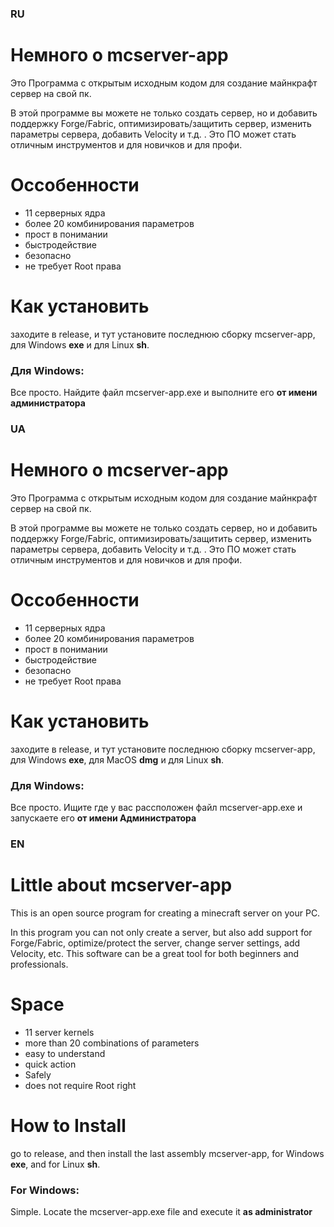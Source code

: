 ### RU

# Немного о mcserver-app

Это Программа с открытым исходным кодом для создание майнкрафт сервер на свой пк.

В этой программе вы можете не только создать сервер, но и добавить поддержку Forge/Fabric, оптимизировать/защитить сервер,
изменить параметры сервера, добавить Velocity и т.д. . Это ПО может стать отличным инструментов и для новичков и для профи.

# Оссобенности
+ 11 серверных ядра
+ более 20 комбинирования параметров
+ прост в понимании
+ быстродействие
+ безопасно
+ не требует Root права

# Как установить
заходите в release, и тут установите последнюю сборку mcserver-app, для Windows **exe** и для Linux **sh**.
### Для Windows:
Все просто. Найдите файл mcserver-app.exe и выполните его **от имени администратора**
### 

### UA

# Немного о mcserver-app

Это Программа с открытым исходным кодом для создание майнкрафт сервер на свой пк.

В этой программе вы можете не только создать сервер, но и добавить поддержку Forge/Fabric, оптимизировать/защитить сервер,
изменить параметры сервера, добавить Velocity и т.д. . Это ПО может стать отличным инструментов и для новичков и для профи.

# Оссобенности
+ 11 серверных ядра
+ более 20 комбинирования параметров
+ прост в понимании
+ быстродействие
+ безопасно
+ не требует Root права

# Как установить
заходите в release, и тут установите последнюю сборку mcserver-app, для Windows **exe**, для MacOS **dmg** и для Linux **sh**.
### Для Windows:
Все просто. Ищите где у вас рассположен файл mcserver-app.exe и запускаете его **от имени Администратора**

### EN

# Little about mcserver-app

This is an open source program for creating a minecraft server on your PC.

In this program you can not only create a server, but also add support for Forge/Fabric, optimize/protect the server,
change server settings, add Velocity, etc. This software can be a great tool for both beginners and professionals.

# Space
+ 11 server kernels
+ more than 20 combinations of parameters
+ easy to understand
+ quick action
+ Safely
+ does not require Root right

# How to Install
go to release, and then install the last assembly mcserver-app, for Windows **exe**, and for Linux **sh**.
### For Windows:
Simple. Locate the mcserver-app.exe file and execute it **as administrator**
